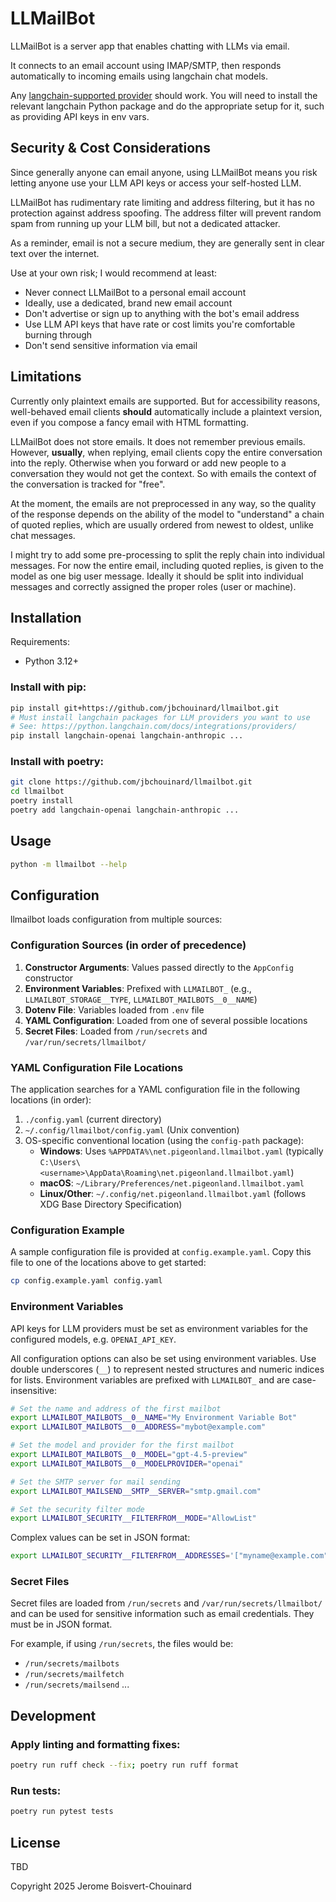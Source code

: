 # LLMailBot

LLMailBot is a server app that enables chatting with LLMs via email.

It connects to an email account using IMAP/SMTP, then responds
automatically to incoming emails using langchain chat models.

Any [langchain-supported provider](https://python.langchain.com/docs/integrations/providers/)
should work. You will need to install the relevant langchain Python package and
do the appropriate setup for it, such as providing API keys in env vars.

## Security & Cost Considerations

Since generally anyone can email anyone, using LLMailBot means you risk
letting anyone use your LLM API keys or access your self-hosted LLM.

LLMailBot has rudimentary rate limiting and address filtering,
but it has no protection against address spoofing.
The address filter will prevent random spam from running up your
LLM bill, but not a dedicated attacker.

As a reminder, email is not a secure medium, they are generally sent in
clear text over the internet.

Use at your own risk; I would recommend at least:
- Never connect LLMailBot to a personal email account
- Ideally, use a dedicated, brand new email account
- Don't advertise or sign up to anything with the bot's email address
- Use LLM API keys that have rate or cost limits you're comfortable burning through
- Don't send sensitive information via email

## Limitations

Currently only plaintext emails are supported. But for accessibility reasons,
well-behaved email clients **should** automatically include a plaintext version,
even if you compose a fancy email with HTML formatting.

LLMailBot does not store emails. It does not remember previous emails.
However, **usually**, when replying, email clients copy the entire conversation into the reply.
Otherwise when you forward or add new people to a conversation they would not get
the context. So with emails the context of the conversation is tracked for "free".

At the moment, the emails are not preprocessed in any way, so the quality of the response
depends on the ability of the model to "understand" a chain of quoted replies, which are usually
ordered from newest to oldest, unlike chat messages.

I might try to add some pre-processing to split the reply chain into individual
messages. For now the entire email, including quoted replies, is given to the model
as one big user message. Ideally it should be split into individual messages and correctly
assigned the proper roles (user or machine).


## Installation

Requirements:
- Python 3.12+

### Install with pip:

```bash
pip install git+https://github.com/jbchouinard/llmailbot.git
# Must install langchain packages for LLM providers you want to use
# See: https://python.langchain.com/docs/integrations/providers/
pip install langchain-openai langchain-anthropic ...
```

### Install with poetry:

```bash
git clone https://github.com/jbchouinard/llmailbot.git
cd llmailbot
poetry install
poetry add langchain-openai langchain-anthropic ...
```

## Usage
```bash
python -m llmailbot --help
```

## Configuration

llmailbot loads configuration from multiple sources:

### Configuration Sources (in order of precedence)

1. **Constructor Arguments**: Values passed directly to the `AppConfig` constructor
2. **Environment Variables**: Prefixed with `LLMAILBOT_` (e.g., `LLMAILBOT_STORAGE__TYPE`, `LLMAILBOT_MAILBOTS__0__NAME`)
3. **Dotenv File**: Variables loaded from `.env` file
4. **YAML Configuration**: Loaded from one of several possible locations
5. **Secret Files**: Loaded from `/run/secrets` and `/var/run/secrets/llmailbot/`

### YAML Configuration File Locations

The application searches for a YAML configuration file in the following locations (in order):

1. `./config.yaml` (current directory)
2. `~/.config/llmailbot/config.yaml` (Unix convention)
3. OS-specific conventional location (using the `config-path` package):
   - **Windows**: Uses `%APPDATA%\net.pigeonland.llmailbot.yaml` (typically `C:\Users\<username>\AppData\Roaming\net.pigeonland.llmailbot.yaml`)
   - **macOS**: `~/Library/Preferences/net.pigeonland.llmailbot.yaml`
   - **Linux/Other**: `~/.config/net.pigeonland.llmailbot.yaml` (follows XDG Base Directory Specification)

### Configuration Example

A sample configuration file is provided at `config.example.yaml`. Copy this file to one of the locations above to get started:

```bash
cp config.example.yaml config.yaml
```

### Environment Variables

API keys for LLM providers must be set as environment variables for the configured models, e.g. `OPENAI_API_KEY`.

All configuration options can also be set using environment variables. Use double underscores (`__`) to represent nested structures
and numeric indices for lists. Environment variables are prefixed with `LLMAILBOT_` and are case-insensitive:

```bash
# Set the name and address of the first mailbot
export LLMAILBOT_MAILBOTS__0__NAME="My Environment Variable Bot"
export LLMAILBOT_MAILBOTS__0__ADDRESS="mybot@example.com"

# Set the model and provider for the first mailbot
export LLMAILBOT_MAILBOTS__0__MODEL="gpt-4.5-preview"
export LLMAILBOT_MAILBOTS__0__MODELPROVIDER="openai"

# Set the SMTP server for mail sending
export LLMAILBOT_MAILSEND__SMTP__SERVER="smtp.gmail.com"

# Set the security filter mode
export LLMAILBOT_SECURITY__FILTERFROM__MODE="AllowList"
```

Complex values can be set in JSON format:

```bash
export LLMAILBOT_SECURITY__FILTERFROM__ADDRESSES='["myname@example.com", "*@mydomain.net"]'
```

### Secret Files

Secret files are loaded from `/run/secrets` and `/var/run/secrets/llmailbot/` and can be used for
sensitive information such as email credentials. They must be in JSON format.

For example, if using `/run/secrets`, the files would be:
- `/run/secrets/mailbots`
- `/run/secrets/mailfetch`
- `/run/secrets/mailsend`
...


## Development

### Apply linting and formatting fixes:

```bash
poetry run ruff check --fix; poetry run ruff format
```

### Run tests:

```bash
poetry run pytest tests
```

## License

TBD

Copyright 2025 Jerome Boisvert-Chouinard
